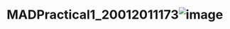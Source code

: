 # MADPractical1_20012011173![image](https://user-images.githubusercontent.com/111722484/186213071-ac70bdfa-f0c6-4f65-96b6-4d1aeb7fe99c.png)
